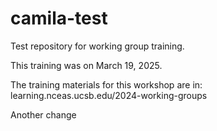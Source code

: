 # camila-test
Test repository for working group training.

This training was on March 19, 2025.

The training materials for this workshop are in: learning.nceas.ucsb.edu/2024-working-groups

Another change